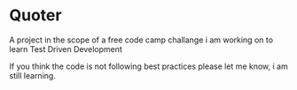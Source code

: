 # Quoter

A project in the scope of a free code camp challange i am working on to learn Test Driven Development

If you think the code is not following best practices please let me know, i am still learning.
